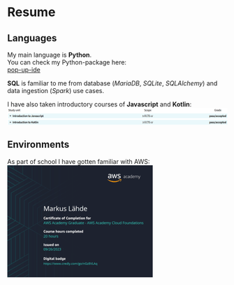 # Resume

## Languages

My main language is **Python**. <br>
You can check my Python-package here:<br>
[pop-up-ide](https://github.com/markuslahde/pop-up-ide)

**SQL** is familiar to me from database (*MariaDB*, *SQLite*, *SQLAlchemy*) and data ingestion (*Spark*) use cases. <br>

I have also taken introductory courses of **Javascript** and **Kotlin**:<br>
![Metropolia_courses](https://github.com/markuslahde/resume/blob/main/Metropolia_Javascript_Kotlin.png)


## Environments

As part of school I have gotten familiar with AWS:
![aws](https://github.com/markuslahde/resume/blob/main/AWS_s.png)
